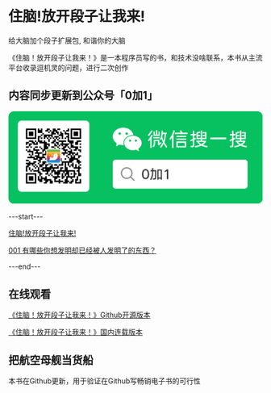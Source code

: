 # 住脑!放开段子让我来!


给大脑加个段子扩展包, 和谐你的大脑


《住脑！放开段子让我来！》是一本程序员写的书，和技术没啥联系，本书从主流平台收录逗机灵的问题，进行二次创作



## 内容同步更新到公众号「0加1」

![0加1](https://raw.githubusercontent.com/zhaoolee/zhunao/master/README/jikemiji.png)


---start---

[住脑!放开段子让我来!](https://www.v2fy.com/p/000readme-zhunao/)


[001 有哪些你想发明却已经被人发明了的东西？](https://www.v2fy.com/p/001-faming-zn/)

---end---


## 在线观看

[《住脑！放开段子让我来！》Github开源版本](https://github.com/zhaoolee/zhunao)


[《住脑！放开段子让我来！》国内连载版本](https://www.v2fy.com/p/000readme-zhunao/)


## 把航空母舰当货船

本书在Github更新，用于验证在Github写畅销电子书的可行性

